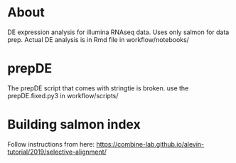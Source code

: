 # About
DE expression analysis for illumina RNAseq data. Uses only salmon for data prep.
Actual DE analysis is in Rmd file in workflow/notebooks/



# prepDE
The prepDE script that comes with stringtie is broken. use the prepDE.fixed.py3 in workflow/scripts/


# Building salmon index
Follow instructions from here: https://combine-lab.github.io/alevin-tutorial/2019/selective-alignment/
